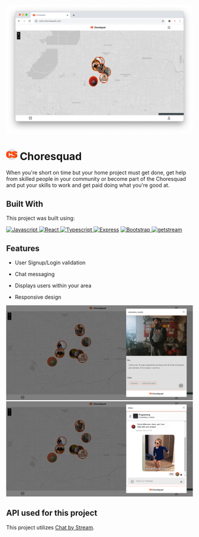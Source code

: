 <img src="./client/src/assets/choresquad-screenshot.png" alt="choresquad screenshot" />

# <img  src="./client/src/assets/logo.png" alt="logo" height="30px" /> Choresquad

When you're short on time but your home project must get done, get help from skilled people in your community or become part of the Choresquad and put your skills to work and get paid doing what you're good at.



## Built With
This project was built using:

<p>
<a href="https://www.javascript.com/">
	<img src="https://img.shields.io/badge/Javascript-20232A?style=for-the-badge&amp;logo=javascript&amp;logoColor=f7e018" alt="Javascript" height="28px">
</a>
<a href="https://reactjs.org/">
	<img src="https://img.shields.io/badge/React-20232A?style=for-the-badge&amp;logo=react&amp;logoColor=61DAFB" alt="React" height="28px">
</a> 
<a href="https://www.typescriptlang.org/">
	<img src="https://img.shields.io/badge/Typescript-20232A?style=for-the-badge&amp;logo=typescript&amp;logoColor=61DAFB" alt="Typescript" height="28px">
</a> 
<a href="https://expressjs.com/">
	<img src="https://img.shields.io/badge/Express-20232A?style=for-the-badge&amp;logo=express&amp;logoColor=61DAFB" alt="Express" height="28px"></a> 
<a href="https://getbootstrap.com">
	<img src="https://img.shields.io/badge/Bootstrap-563D7C?style=for-the-badge&amp;logo=bootstrap&amp;logoColor=white" alt="Bootstrap"  height="28px">
</a>
<a href="https://getstream.io">
	<img src="https://img.shields.io/endpoint?url=https://gist.githubusercontent.com/HayesGordon/e7f3c4587859c17f3e593fd3ff5b13f4/raw/11d9d9385c9f34374ede25f6471dc743b977a914/badge.json" alt="getstream" height="28px">
</a>
</p>


## Features

- User Signup/Login validation

- Chat messaging

- Displays users within your area

- Responsive design


<img src="./client/src/assets/choresquad-profile.PNG" alt="choresquad profile" />

<img src="./client/src/assets/choresquad-inbox.PNG" alt="choresquad inbox" />


## API used for this project
This project utilizes [Chat by Stream](https://getstream.io/chat/).
